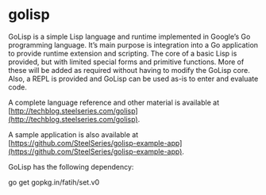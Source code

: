 golisp
======

GoLisp is a simple Lisp language and runtime implemented in Google’s
Go programming language. It’s main purpose is integration into a Go
application to provide runtime extension and scripting. The core of a
basic Lisp is provided, but with limited special forms and primitive
functions. More of these will be added as required without having to
modify the GoLisp core. Also, a REPL is provided and GoLisp can be
used as-is to enter and evaluate code.

A complete language reference and other material is available at
[http://techblog.steelseries.com/golisp](http://techblog.steelseries.com/golisp).

A sample application is also available at [https://github.com/SteelSeries/golisp-example-app](https://github.com/SteelSeries/golisp-example-app).

GoLisp has the following dependency:

go get gopkg.in/fatih/set.v0
